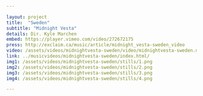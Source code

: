 ```yaml
---

layout: project
title:  "Sweden"
subtitle: "Midnight Vesta"
details: Dir. Kyle Marchen 
embed: https://player.vimeo.com/video/272672175
press: http://exclaim.ca/music/article/midnight_vesta-sweden_video
video: /assets/videos/midnightvesta-sweden/video/midnightvesta-sweden.mp4
link: ../musicvideos/midnightvesta-sweden/index.html/
img1: /assets/videos/midnightvesta-sweden/stills/1.png
img2: /assets/videos/midnightvesta-sweden/stills/2.png
img3: /assets/videos/midnightvesta-sweden/stills/3.png
img4: /assets/videos/midnightvesta-sweden/stills/4.png

---
```

